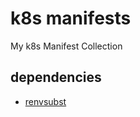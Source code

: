 # k8s manifests

My k8s Manifest Collection

## dependencies

- [renvsubst](https://github.com/containeroo/renvsubst)
